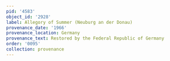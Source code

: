 ```yaml
---
pid: '4583'
object_id: '2928'
label: Allegory of Summer (Neuburg an der Donau)
provenance_date: '1966'
provenance_location: Germany
provenance_text: Restored by the Federal Republic of Germany
order: '0095'
collection: provenance
---
```

